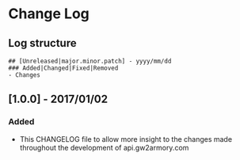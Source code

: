 # Change Log

## Log structure

```
## [Unreleased|major.minor.patch] - yyyy/mm/dd
### Added|Changed|Fixed|Removed
- Changes
```

## [1.0.0] - 2017/01/02
### Added
- This CHANGELOG file to allow more insight to the changes made throughout the development of api.gw2armory.com
